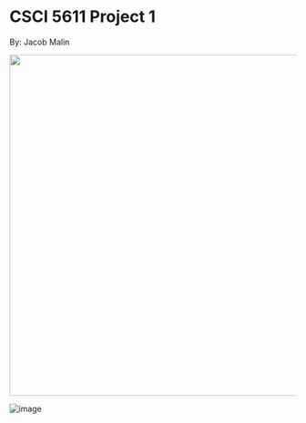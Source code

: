 # CSCI 5611 Project 1

By: Jacob Malin

<img src="https://media.github.umn.edu/user/19560/files/dc4c0d92-11db-472c-808c-3d5df22660f0" width="600"/>

![image](https://media.github.umn.edu/user/19560/files/84a06dd2-62bb-4650-896e-d89f234d6bc9)

